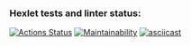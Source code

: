 ### Hexlet tests and linter status:
[![Actions Status](https://github.com/oldchap-cpu/python-project-49/actions/workflows/hexlet-check.yml/badge.svg)](https://github.com/oldchap-cpu/python-project-49/actions)
[![Maintainability](https://api.codeclimate.com/v1/badges/0ebac768fd5a6f9995e5/maintainability)](https://codeclimate.com/github/oldchap-cpu/python-project-49/maintainability)
[![asciicast](https://asciinema.org/a/1TP4JiRkKZl7inIc3eNMc72Wy.svg)](https://asciinema.org/a/1TP4JiRkKZl7inIc3eNMc72Wy)

